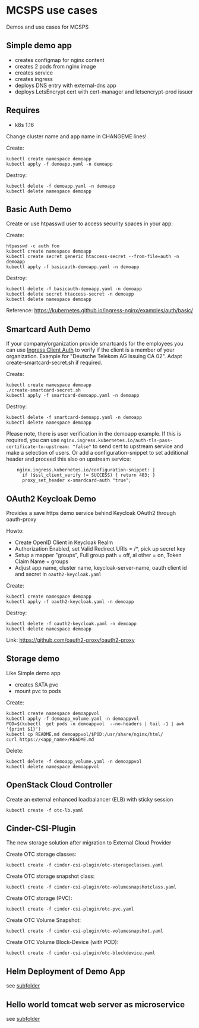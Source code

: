 MCSPS use cases
===============

Demos and use cases for MCSPS

Simple demo app
---------------

* creates configmap for nginx content
* creates 2 pods from nginx image
* creates service
* creates ingress
* deploys DNS entry with external-dns app
* deploys LetsEncrypt cert with cert-manager and letsencrypt-prod issuer

Requires
--------

* k8s 1.16


Change cluster name and app name in CHANGEME lines!

Create:

```
kubectl create namespace demoapp
kubectl apply -f demoapp.yaml -n demoapp
```

Destroy:

```
kubectl delete -f demoapp.yaml -n demoapp
kubectl delete namespace demoapp
```

Basic Auth Demo
----------------

Create or use htpasswd user to access security spaces in your app:

Create:

```
htpasswd -c auth foo
kubectl create namespace demoapp
kubectl create secret generic htaccess-secret --from-file=auth -n demoapp
kubectl apply -f basicauth-demoapp.yaml -n demoapp
```

Destroy:

```
kubectl delete -f basicauth-demoapp.yaml -n demoapp
kubectl delete secret htaccess-secret -n demoapp
kubectl delete namespace demoapp
```

Reference: https://kubernetes.github.io/ingress-nginx/examples/auth/basic/



Smartcard Auth Demo
-------------------

If your company/organization provide smartcards for the employees you can use
[Ingress Client Auth](https://kubernetes.github.io/ingress-nginx/user-guide/nginx-configuration/annotations/#client-certificate-authentication)
to verify if the client is a member of your organization. Example for "Deutsche Telekom AG Issuing CA 02". Adapt create-smartcard-secret.sh if required.

Create: 

```
kubectl create namespace demoapp
./create-smartcard-secret.sh
kubectl apply -f smartcard-demoapp.yaml -n demoapp
```

Destroy:

```
kubectl delete -f smartcard-demoapp.yaml -n demoapp
kubectl delete namespace demoapp
```

Please note, there is user verification in the demoapp example. If this is required,
you can use `nginx.ingress.kubernetes.io/auth-tls-pass-certificate-to-upstream: "false"` to send cert to upstream service and make a selection
of users. Or add a configuration-snippet to set additional header and proceed this also on upstream service:


```
    nginx.ingress.kubernetes.io/configuration-snippet: |
      if ($ssl_client_verify != SUCCESS) { return 403; }
      proxy_set_header x-smardcard-auth "true";
```

OAuth2 Keycloak Demo
--------------------

Provides a save https demo service behind Keycloak OAuth2 through oauth-proxy

Howto: 

* Create OpenID Client in Keycloak Realm
* Authorization Enabled, set Valid Redirect URIs = <app-url>/*, pick up secret key
* Setup a mapper "groups", Full group path = off, al other = on, Token Claim Name = groups
* Adjust app name, cluster name, keycloak-server-name, oauth client id and secret in `oauth2-keycloak.yaml`
  

Create:

```
kubectl create namespace demoapp
kubectl apply -f oauth2-keycloak.yaml -n demoapp
```

Destroy:

```
kubectl delete -f oauth2-keycloak.yaml -n demoapp
kubectl delete namespace demoapp
```

Link: https://github.com/oauth2-proxy/oauth2-proxy


Storage demo
------------


Like Simple demo app

* creates SATA pvc
* mount pvc to pods

Create:

```
kubectl create namespace demoappvol
kubectl apply -f demoapp_volume.yaml -n demoappvol
POD=$(kubectl  get pods -n demoappvol  --no-headers | tail -1 | awk '{print $1}')
kubectl cp README.md demoappvol/$POD:/usr/share/nginx/html/
curl https://<app_name>/README.md
```

Delete:

```
kubectl delete -f demoapp_volume.yaml -n demoappvol
kubectl delete namespace demoappvol
```


OpenStack Cloud Controller
---------------------------

Create an external enhanced loadbalancer (ELB) with sticky session

```
kubectl create -f otc-lb.yaml
```


Cinder-CSI-Plugin
-----------------


The new storage solution after migration to External Cloud Provider

Create OTC storage classes:

```
kubectl create -f cinder-csi-plugin/otc-storageclasses.yaml
```

Create OTC storage snapshot  class:

```
kubectl create -f cinder-csi-plugin/otc-volumesnapshotclass.yaml 
```


Create OTC storage (PVC):

```
kubectl create -f cinder-csi-plugin/otc-pvc.yaml 
```

Create OTC Volume Snapshot:

```
kubectl create -f cinder-csi-plugin/otc-volumesnapshot.yaml 
```

Create OTC Volume Block-Device (with POD):

```
kubectl create -f cinder-csi-plugin/otc-blockdevice.yaml
```

Helm Deployment of Demo App
----------------------------

see [subfolder](helm/demoapp/)


Hello world tomcat web server as microservice
----------------------------------------------

see [subfolder](helm/tomcat-app/README.md)
